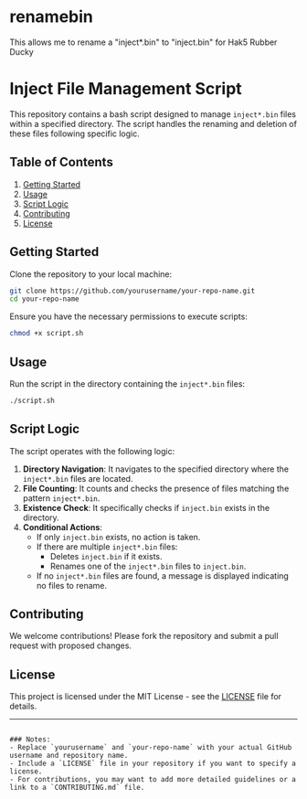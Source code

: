 # renamebin
This allows me to rename a "inject*.bin" to "inject.bin" for Hak5 Rubber Ducky

# Inject File Management Script

This repository contains a bash script designed to manage `inject*.bin` files within a specified directory. The script handles the renaming and deletion of these files following specific logic.

## Table of Contents

1. [Getting Started](#getting-started)
2. [Usage](#usage)
3. [Script Logic](#script-logic)
4. [Contributing](#contributing)
5. [License](#license)

## Getting Started

Clone the repository to your local machine:

```bash
git clone https://github.com/yourusername/your-repo-name.git
cd your-repo-name
```

Ensure you have the necessary permissions to execute scripts:

```bash
chmod +x script.sh
```

## Usage

Run the script in the directory containing the `inject*.bin` files:

```bash
./script.sh
```

## Script Logic

The script operates with the following logic:

1. **Directory Navigation**: It navigates to the specified directory where the `inject*.bin` files are located.
2. **File Counting**: It counts and checks the presence of files matching the pattern `inject*.bin`.
3. **Existence Check**: It specifically checks if `inject.bin` exists in the directory.
4. **Conditional Actions**:
   - If only `inject.bin` exists, no action is taken.
   - If there are multiple `inject*.bin` files:
     - Deletes `inject.bin` if it exists.
     - Renames one of the `inject*.bin` files to `inject.bin`.
   - If no `inject*.bin` files are found, a message is displayed indicating no files to rename.

## Contributing

We welcome contributions! Please fork the repository and submit a pull request with proposed changes.

## License

This project is licensed under the MIT License - see the [LICENSE](LICENSE) file for details.

---
```

### Notes:
- Replace `yourusername` and `your-repo-name` with your actual GitHub username and repository name.
- Include a `LICENSE` file in your repository if you want to specify a license.
- For contributions, you may want to add more detailed guidelines or a link to a `CONTRIBUTING.md` file.
